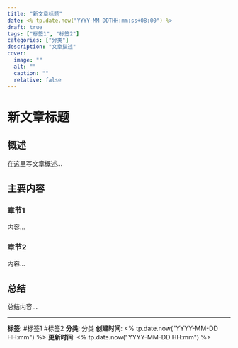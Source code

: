 ```yaml
---
title: "新文章标题"
date: <% tp.date.now("YYYY-MM-DDTHH:mm:ss+08:00") %>
draft: true
tags: ["标签1", "标签2"]
categories: ["分类"]
description: "文章描述"
cover:
  image: ""
  alt: ""
  caption: ""
  relative: false
---
```


# 新文章标题

## 概述

在这里写文章概述...

## 主要内容

### 章节1

内容...

### 章节2

内容...

## 总结

总结内容...

---

**标签**: #标签1 #标签2
**分类**: 分类
**创建时间**: <% tp.date.now("YYYY-MM-DD HH:mm") %>
**更新时间**: <% tp.date.now("YYYY-MM-DD HH:mm") %>
